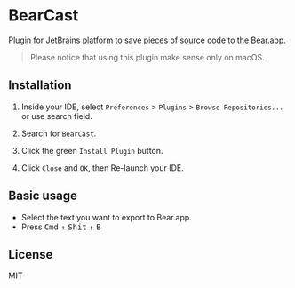 # BearCast

Plugin for JetBrains platform to save pieces of source code to the [Bear.app](https://bear.app/).

> Please notice that using this plugin make sense only on macOS.

## Installation

1. Inside your IDE, select `Preferences` > `Plugins` > `Browse Repositories...` or use search field.

2. Search for `BearCast`.

3. Click the green `Install Plugin` button.

4. Click `Close` and `OK`, then Re-launch your IDE.

## Basic usage

- Select the text you want to export to Bear.app.
- Press <kbd>Cmd</kbd> + <kbd>Shit</kbd> + <kbd>B</kbd> 

## License

MIT